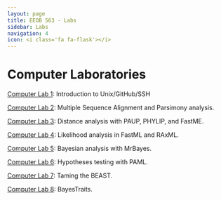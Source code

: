```yaml
---
layout: page
title: EEOB 563 - Labs
sidebar: Labs
navigation: 4
icon: <i class='fa fa-flask'></i> 
---
```


# Computer Laboratories

[Computer Lab 1](https://isu-molphyl.github.io/EEOB563/computer_labs/lab1): Introduction to Unix/GitHub/SSH  

[Computer Lab 2](https://isu-molphyl.github.io/EEOB563/computer_labs/lab2): Multiple Sequence Alignment and Parsimony analysis.

[Computer Lab 3](https://isu-molphyl.github.io/computer_labs/lab3): Distance analysis with PAUP, PHYLIP, and FastME.

[Computer Lab 4](https://isu-molphyl.github.io/EEOB563-Spring2018/computer_labs/lab4): Likelihood analysis in FastML and RAxML.

[Computer Lab 5](https://isu-molphyl.github.io/EEOB563-Spring2018/computer_labs/lab5): Bayesian analysis with MrBayes.

[Computer Lab 6](https://isu-molphyl.github.io/EEOB563-Spring2018/computer_labs/lab6): Hypotheses testing with PAML.

[Computer Lab 7](https://isu-molphyl.github.io/EEOB563-Spring2018/computer_labs/lab7): Taming the BEAST.

[Computer Lab 8](https://isu-molphyl.github.io/EEOB563-Spring2018/computer_labs/lab8): BayesTraits.
